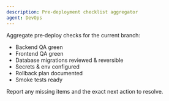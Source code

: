 ```yaml
---
description: Pre-deployment checklist aggregator
agent: DevOps
---
```

Aggregate pre‑deploy checks for the current branch:

- Backend QA green
- Frontend QA green
- Database migrations reviewed & reversible
- Secrets & env configured
- Rollback plan documented
- Smoke tests ready

Report any missing items and the exact next action to resolve.
